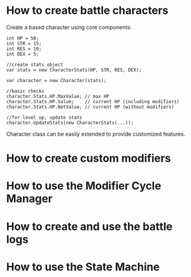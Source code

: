# How to create battle characters

Create a based character using core components:

```
int HP = 50;
int STR = 15;
int RES = 10;
int DEX = 5;

//create stats object
var stats = new CharacterStats(HP, STR, RES, DEX);

var character = new Character(stats);

//basic checks
character.Stats.HP.MaxValue; // max HP
character.Stats.HP.Value;    // current HP (including modifiers)
character.Stats.HP.NetValue; // current HP (without modifiers)

//for level up, update stats
character.UpdateStats(new CharacterStats(...));
```

Character class can be easily extended to provide customized features.

# How to create custom modifiers



# How to use the Modifier Cycle Manager

# How to create and use the battle logs

# How to use the State Machine